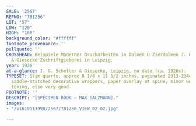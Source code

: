 ```yaml
---
SALE: '2567'
REFNO: "781256"
LOT: "57"
LOW: "120"
HIGH: "180"
background_color: "#ffffff"
footnote_provenance: ''
pullquote: ''
CROSSHEAD: Beispiele Moderner Druckarbeiten in Dolmen U Zierdolmen J. G. Schelter
  & Giesecke Zschriftgieberei in Leipzig.
year: 1926
at-a-glance: J. G. Schelter & Giesecke, Leipzig, no date (ca. 1920s).
TYPESET: Slim quarto, approx 8 1/8 x 11 1/2 inches, paginated 2313-2344, publisher’s
  saddle-stitched decorative wrappers, paper overlay at spine, minor wear, spots and
  toning, else very good.
FOOTNOTE: ''
DESCRIPT: "[SPECIMEN BOOK — MAX SALZMANN]."
images:
- "/v1619113998/2567/781256_VIEW_02_02.jpg"

---
```

